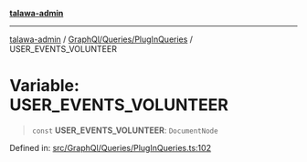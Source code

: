 [**talawa-admin**](../../../../README.md)

***

[talawa-admin](../../../../README.md) / [GraphQl/Queries/PlugInQueries](../README.md) / USER\_EVENTS\_VOLUNTEER

# Variable: USER\_EVENTS\_VOLUNTEER

> `const` **USER\_EVENTS\_VOLUNTEER**: `DocumentNode`

Defined in: [src/GraphQl/Queries/PlugInQueries.ts:102](https://github.com/gautam-divyanshu/talawa-admin/blob/2490b2ea9583ec972ca984b1d93932def1c9f92b/src/GraphQl/Queries/PlugInQueries.ts#L102)
